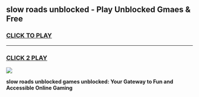 
## slow roads unblocked - Play Unblocked Gmaes & Free
<h3>
<a href="https://premium.freeplayer.one?title=slow_roads_unblocked&ref=20F">CLICK TO PLAY</a></h3>
<hr>

<h3>
<a href="https://premium.freeplayer.one?title=slow_roads_unblocked&ref=20F">CLICK 2 PLAY</a>
  
</h3>

<a href="https://premium.freeplayer.one?title=slow_roads_unblocked&ref=20F/"><img src="https://clearcache.store/games.png"></a>


**slow roads unblocked games unblocked: Your Gateway to Fun and Accessible Online Gaming**
